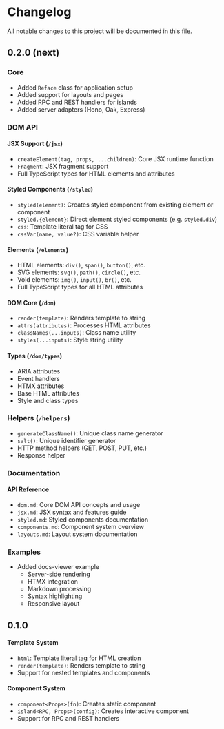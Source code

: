 # Changelog

All notable changes to this project will be documented in this file.

## 0.2.0 (next)

### Core

- Added `Reface` class for application setup
- Added support for layouts and pages
- Added RPC and REST handlers for islands
- Added server adapters (Hono, Oak, Express)

### DOM API

#### JSX Support (`/jsx`)

- `createElement(tag, props, ...children)`: Core JSX runtime function
- `Fragment`: JSX fragment support
- Full TypeScript types for HTML elements and attributes

#### Styled Components (`/styled`)

- `styled(element)`: Creates styled component from existing element or component
- `styled.{element}`: Direct element styled components (e.g. `styled.div`)
- `css`: Template literal tag for CSS
- `cssVar(name, value?)`: CSS variable helper

#### Elements (`/elements`)

- HTML elements: `div()`, `span()`, `button()`, etc.
- SVG elements: `svg()`, `path()`, `circle()`, etc.
- Void elements: `img()`, `input()`, `br()`, etc.
- Full TypeScript types for all HTML attributes

#### DOM Core (`/dom`)

- `render(template)`: Renders template to string
- `attrs(attributes)`: Processes HTML attributes
- `classNames(...inputs)`: Class name utility
- `styles(...inputs)`: Style string utility

#### Types (`/dom/types`)

- ARIA attributes
- Event handlers
- HTMX attributes
- Base HTML attributes
- Style and class types

### Helpers (`/helpers`)

- `generateClassName()`: Unique class name generator
- `salt()`: Unique identifier generator
- HTTP method helpers (GET, POST, PUT, etc.)
- Response helper

### Documentation

#### API Reference

- `dom.md`: Core DOM API concepts and usage
- `jsx.md`: JSX syntax and features guide
- `styled.md`: Styled components documentation
- `components.md`: Component system overview
- `layouts.md`: Layout system documentation

### Examples

- Added docs-viewer example
  - Server-side rendering
  - HTMX integration
  - Markdown processing
  - Syntax highlighting
  - Responsive layout

## 0.1.0

#### Template System

- `html`: Template literal tag for HTML creation
- `render(template)`: Renders template to string
- Support for nested templates and components

#### Component System

- `component<Props>(fn)`: Creates static component
- `island<RPC, Props>(config)`: Creates interactive component
- Support for RPC and REST handlers
